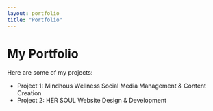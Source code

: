 ```yaml
---
layout: portfolio
title: "Portfolio"
---
```


# My Portfolio

Here are some of my projects:

- Project 1: Mindhous Wellness Social Media Management & Content Creation
- Project 2: HER SOUL Website Design & Development